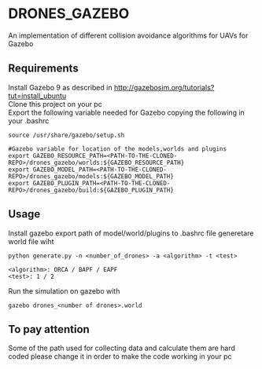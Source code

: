 # DRONES_GAZEBO
An implementation of different collision avoidance algorithms for UAVs for Gazebo


## Requirements
Install Gazebo 9 as described in http://gazebosim.org/tutorials?tut=install_ubuntu  
Clone this project on your pc  
Export the following variable needed for Gazebo copying the following in your .bashrc  
```
source /usr/share/gazebo/setup.sh

#Gazebo variable for location of the models,worlds and plugins
export GAZEBO_RESOURCE_PATH=<PATH-TO-THE-CLONED-REPO>/drones_gazebo/worlds:${GAZEBO_RESOURCE_PATH}
export GAZEBO_MODEL_PATH=<PATH-TO-THE-CLONED-REPO>/drones_gazebo/models:${GAZEBO_MODEL_PATH}
export GAZEBO_PLUGIN_PATH=<PATH-TO-THE-CLONED-REPO>/drones_gazebo/build:${GAZEBO_PLUGIN_PATH}
```

## Usage
Install gazebo export path of model/world/plugins to .bashrc file
generetare world file wiht
```
python generate.py -n <number_of_drones> -a <algorithm> -t <test>

<algorithm>: ORCA / BAPF / EAPF
<test>: 1 / 2 
```
Run the simulation on gazebo with
```
gazebo drones_<number of drones>.world
```

## To pay attention
Some of the path used for collecting data and calculate them are hard coded please change it in order to make the code working in your pc